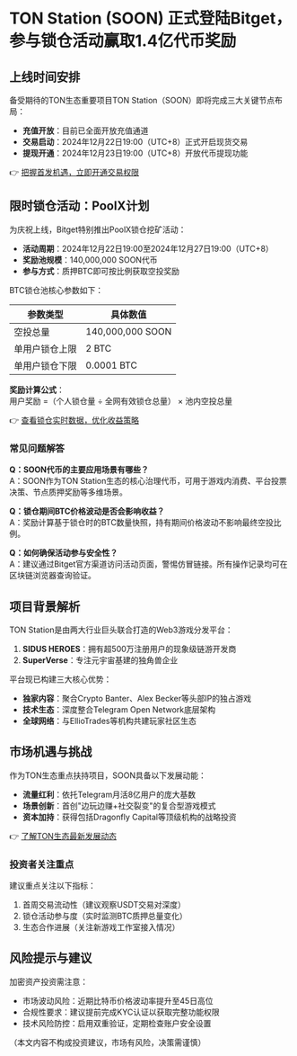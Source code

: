 # TON Station (SOON) 正式登陆Bitget，参与锁仓活动赢取1.4亿代币奖励

## 上线时间安排
备受期待的TON生态重要项目TON Station（SOON）即将完成三大关键节点布局：
- **充值开放**：目前已全面开放充值通道
- **交易启动**：2024年12月22日19:00（UTC+8）正式开启现货交易
- **提现开通**：2024年12月23日19:00（UTC+8）开放代币提现功能

👉 [把握首发机遇，立即开通交易权限](https://bit.ly/okx_welcome)

## 限时锁仓活动：PoolX计划
为庆祝上线，Bitget特别推出PoolX锁仓挖矿活动：
- **活动周期**：2024年12月22日19:00至2024年12月27日19:00（UTC+8）
- **奖励池规模**：140,000,000 SOON代币
- **参与方式**：质押BTC即可按比例获取空投奖励

BTC锁仓池核心参数如下：

| 参数类型        | 具体数值       |
|-----------------|----------------|
| 空投总量        | 140,000,000 SOON |
| 单用户锁仓上限  | 2 BTC          |
| 单用户锁仓下限  | 0.0001 BTC     |

**奖励计算公式**：  
用户奖励 =（个人锁仓量 ÷ 全网有效锁仓总量） × 池内空投总量

👉 [查看锁仓实时数据，优化收益策略](https://bit.ly/okx_welcome)

### 常见问题解答
**Q：SOON代币的主要应用场景有哪些？**  
A：SOON作为TON Station生态的核心治理代币，可用于游戏内消费、平台投票决策、节点质押奖励等多维场景。

**Q：锁仓期间BTC价格波动是否会影响收益？**  
A：奖励计算基于锁仓时的BTC数量快照，持有期间价格波动不影响最终空投比例。

**Q：如何确保活动参与安全性？**  
A：建议通过Bitget官方渠道访问活动页面，警惕仿冒链接。所有操作记录均可在区块链浏览器查询验证。

## 项目背景解析
TON Station是由两大行业巨头联合打造的Web3游戏分发平台：
1. **SIDUS HEROES**：拥有超500万注册用户的现象级链游开发商
2. **SuperVerse**：专注元宇宙基建的独角兽企业

平台现已构建三大核心优势：
- **独家内容**：聚合Crypto Banter、Alex Becker等头部IP的独占游戏
- **技术生态**：深度整合Telegram Open Network底层架构
- **全球网络**：与EllioTrades等机构共建玩家社区生态

## 市场机遇与挑战
作为TON生态重点扶持项目，SOON具备以下发展动能：
- **流量红利**：依托Telegram月活8亿用户的庞大基数
- **场景创新**：首创"边玩边赚+社交裂变"的复合型游戏模式
- **资本加持**：获得包括Dragonfly Capital等顶级机构的战略投资

👉 [了解TON生态最新发展动态](https://bit.ly/okx_welcome)

### 投资者关注重点
建议重点关注以下指标：
1. 首周交易流动性（建议观察USDT交易对深度）
2. 锁仓活动参与度（实时监测BTC质押总量变化）
3. 生态合作进展（关注新游戏工作室接入情况）

## 风险提示与建议
加密资产投资需注意：
- 市场波动风险：近期比特币价格波动率提升至45日高位
- 合规性要求：建议提前完成KYC认证以获取完整功能权限
- 技术风险防控：启用双重验证，定期检查账户安全设置

（本文内容不构成投资建议，市场有风险，决策需谨慎）